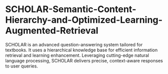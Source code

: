 # SCHOLAR-Semantic-Content-Hierarchy-and-Optimized-Learning-Augmented-Retrieval
SCHOLAR is an advanced question-answering system tailored for textbooks. It uses a hierarchical knowledge base for efficient information retrieval and learning enhancement. Leveraging cutting-edge natural language processing, SCHOLAR delivers precise, context-aware responses to user queries.
